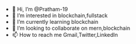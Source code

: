 - 👋 Hi, I’m @Pratham-19
- 👀 I’m interested in blockchain,fullstack
- 🌱 I’m currently learning blockchain
- 💞️ I’m looking to collaborate on mern,blockchain
- 📫 How to reach me Gmail,Twitter,LinkedIn

<!---
Pratham-19/Pratham-19 is a ✨ special ✨ repository because its `README.md` (this file) appears on your GitHub profile.
You can click the Preview link to take a look at your changes.
--->
